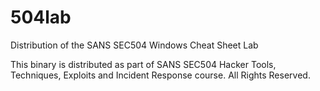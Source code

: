 # 504lab
Distribution of the SANS SEC504 Windows Cheat Sheet Lab

This binary is distributed as part of SANS SEC504 Hacker Tools, Techniques, Exploits and Incident Response course.
All Rights Reserved.